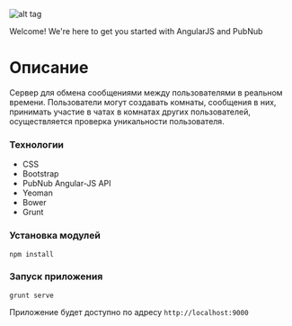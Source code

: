 ![alt tag](https://github.com/pubnub/angular-js/raw/master/pubnub.png)

Welcome! We're here to get you started with AngularJS and PubNub

# Описание
Сервер для обмена сообщениями между пользователями в реальном времени. Пользователи могут создавать комнаты, сообщения в них, принимать участие в чатах в комнатах других пользователей, осуществляется проверка уникальности пользователя.

### Технологии
* CSS
* Bootstrap
* PubNub Angular-JS API
* Yeoman
* Bower
* Grunt

### Установка модулей
`npm install`

### Запуск приложения
`grunt serve`

Приложение будет доступно по адресу `http://localhost:9000`
